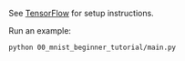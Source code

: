 See [TensorFlow](https://www.tensorflow.org/versions/r0.10/get_started/os_setup.html#virtualenv-installation) for setup instructions.

Run an example:

```
python 00_mnist_beginner_tutorial/main.py
```

